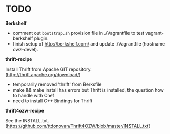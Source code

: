 # TODO

**Berkshelf**

* comment out `bootstrap.sh` provision file in ./Vagrantfile to test vagrant-berkshelf plugin.
* finish setup of http://berkshelf.com/ and update ./Vagrantfile (hostname owz-devel).

**thrift-recipe**

Install Thrift from Apache GIT repository. (http://thrift.apache.org/download/)

* temporarily removed 'thrift' from Berksfile
* make && make install has errors but Thrift is installed,
  the question how to handle with Chef
* need to install C++ Bindings for Thrift

**thrift4ozw-recipe**

See the INSTALL.txt.
(https://github.com/ttdonovan/Thrift4OZW/blob/master/INSTALL.txt)
